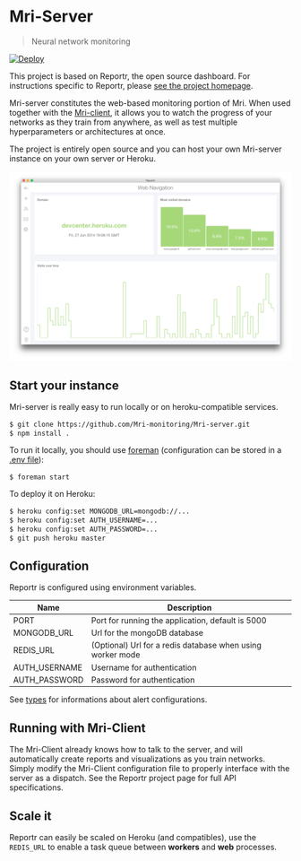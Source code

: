 Mri-Server
=========

> Neural network monitoring

[![Deploy](https://www.herokucdn.com/deploy/button.png)](https://heroku.com/deploy)

This project is based on Reportr, the open source dashboard. For instructions specific to Reportr, please [see the project homepage](https://github.com/Reportr/dashboard).

Mri-server constitutes the web-based monitoring portion of Mri. When used together with the [Mri-client](https://github.com/Reportr), it allows you to watch the progress of your networks as they train from anywhere, as well as test multiple hyperparameters or architectures at once.

The project is entirely open source and you can host your own Mri-server instance on your own server or Heroku. 

[![Screen Preview](./preview.png)](./preview.png)

## Start your instance

Mri-server is really easy to run locally or on heroku-compatible services.

```
$ git clone https://github.com/Mri-monitoring/Mri-server.git 
$ npm install .
```

To run it locally, you should use [foreman](http://ddollar.github.io/foreman/) (configuration can be stored in a [.env file](https://devcenter.heroku.com/articles/config-vars#local-setup)):

```
$ foreman start
```

To deploy it on Heroku:

```
$ heroku config:set MONGODB_URL=mongodb://...
$ heroku config:set AUTH_USERNAME=...
$ heroku config:set AUTH_PASSWORD=...
$ git push heroku master
```

## Configuration

Reportr is configured using environment variables.

| Name | Description |
| ---- | ----------- |
| PORT | Port for running the application, default is 5000 |
| MONGODB_URL | Url for the mongoDB database |
| REDIS_URL | (Optional) Url for a redis database when using worker mode |
| AUTH_USERNAME | Username for authentication |
| AUTH_PASSWORD | Password for authentication |

See [types](#types) for informations about alert configurations.

## Running with Mri-Client
The Mri-Client already knows how to talk to the server, and will automatically create reports and visualizations as you train networks. Simply modify the Mri-Client configuration file to properly interface with the server as a dispatch. See the Reportr project page for full API specifications.

## Scale it

Reportr can easily be scaled on Heroku (and compatibles), use the `REDIS_URL` to enable a task queue between **workers** and **web** processes.
